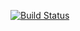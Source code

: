 [![Build Status](https://travis-ci.org/LastCallMedia/lastcall-behat-extensions.svg?branch=master)](https://travis-ci.org/LastCallMedia/lastcall-behat-extensions)